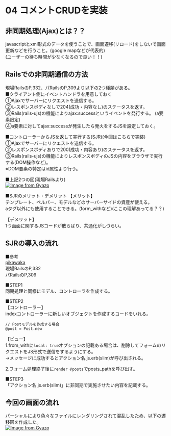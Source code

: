 # 04 コメントCRUDを実装  
## 非同期処理(Ajax)とは？？  
javascriptとxml形式のデータを使うことで、画面遷移(リロード)をしないで画面更新などを行うこと。(google mapなどが代表的)  
(ユーザーの待ち時間が少なくなるので良い！！)  


## Railsでの非同期通信の方法  
現場RailsのP,332、パRailsのP,309より以下の2つ種類がある。  
■クライアント側にイベントハンドラを用意しておく  
①Ajaxでサーバーにリクエストを送信する。  
②レスポンスボディなしで204(成功・内容なし)のステータスを返す。  
③Rails(rails-ujs)の機能によりajax:successというイベントを発行する。 (a要素限定)  
④a要素に対してajax:successが発生したら発火をするJSを設定しておく。  

■コントローラーからJSを返して実行する(SJR)(今回はこちらで実装)  
①Ajaxでサーバーにリクエストを送信する。  
②レスポンスボディありで200(成功・内容あり)のステータスを返す。  
③Rails(rails-ujs)の機能によりレスポンスボディのJSの内容をブラウザで実行する(DOM操作など)。  
※DOM要素の特定はid属性より行う。  

■上記2つの図(現場Railsより)  
[![Image from Gyazo](https://i.gyazo.com/75cfa8fbbec6330ca114f4f966202915.png)](https://gyazo.com/75cfa8fbbec6330ca114f4f966202915)

■SJRのメリット・デメリット
【メリット】  
テンプレート、ペルパー、モデルなどのサーバーサイドの資産が使える。  
aタグ以外にも使用することできる。(form_withなど)(ここの理解あってる？？)  

【デメリット】  
1つ画面に関するJSコードが散らばり、共通化がしづらい。  


## SJRの導入の流れ  
■参考  
[pikawaka](https://pikawaka.com/rails/remote-true)  
現場RailsのP,332  
パRailsのP,309  

■STEP1  
同期処理と同様にモデル、コントローラを作成する。  

■STEP2  
【コントローラー】  
indexコントローラーに新しいオブジェクトを作成するコードをいれる。  
```
// Postモデルを作成する場合  
@post = Post.new
```

【ビュー】  
1.from_withに`local: true`オプションの記載ある場合は、削除してフォームのリクエストをJS形式で送信をするようにする。  
→メッセージに成功するとアクション名.js.erb(slim)が呼び出される。  

2.フォーム処理終了後に`render @posts`でposts_pathを呼び出す。  

■STEP3  
「アクション名.js.erb(slim)」に非同期で実施させたい内容を記載する。  


## 今回の画面の流れ    
パーシャルにより色々なファイルにレンダリングされて混乱したため、以下の遷移図を作成した。  
[![Image from Gyazo](https://i.gyazo.com/137f841e217df5209dbf0d2ed92f8b31.png)](https://gyazo.com/137f841e217df5209dbf0d2ed92f8b31)